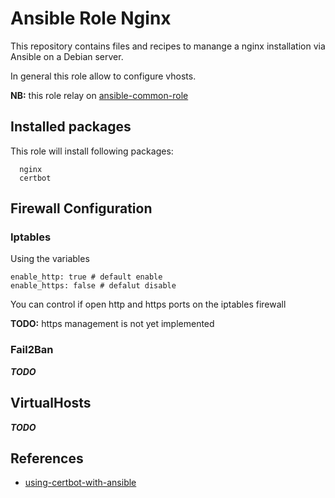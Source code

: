 # Ansible Role Nginx

This repository contains files and recipes to manange a nginx installation via 
Ansible on a Debian server.

In general this role allow to configure vhosts.

**NB:** this role relay on [ansible-common-role](https://github.com/stethewwolf/ansible-common-role)

## Installed packages

This role will install following packages:
```
  nginx
  certbot
```

## Firewall Configuration

### Iptables 
Using the variables 

```
enable_http: true # default enable
enable_https: false # defalut disable
```
You can control if open http and https ports on the iptables firewall

**TODO:** https management is not yet implemented

### Fail2Ban

***TODO*** 

## VirtualHosts
***TODO*** 

## References
* [using-certbot-with-ansible](https://rolflekang.com/using-certbot-with-ansible)
